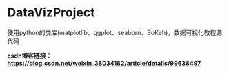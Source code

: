 # DataVizProject
使用python的类库(matplotlib、ggplot、seaborn、BoKeh)，数据可视化教程源代码


**csdn博客链接：https://blog.csdn.net/weixin_38034182/article/details/99638497**

